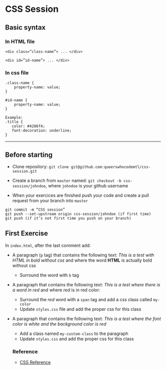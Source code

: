 # CSS Session

## Basic syntax

### In HTML file

```
<div class=”class-name”> ... </div>

<div id=”id-name”> ... </div>
```

### In css file
```
.class-name {
    property-name: value; 
}

#id-name {
    property-name: value; 
}

Example:
.title {
   color: #4286f4;
   font-decoration: underline; 
}
```

-----

## Before starting

* Clone repository: 
`git clone git@github.com:queerswhocodemtl/css-session.git`

* Create a branch from `master` named: 
`git checkout -b css-session/johndoe`, where `johndoe` is your github username

* When your exercices are finished push your code and create a pull request from your branch into `master`
```
git commit -m “CSS session”
git push --set-upstream origin css-session/johndoe (if first time)
git push (if it’s not first time you push on your branch)
```


## First Exercise

In `index.html`, after the last comment add:

* A paragraph (`p` tag) that contains the following text: _This is a test with HTML in bold without css_ and where the word **HTML** is actually bold without css 
  * Surround the word with `b` tag
* A paragraph that contains the following text: _This is a test where there is a word in red_ and where _red_ is in red color:
  * Surround the _red_ word with a `span` tag and add a css class called `my-color`
  * Update `styles.css` file and add the proper css for this class
* A paragraph that contains the following text: _This is a test where the font color is white and the background color is red_
  * Add a class named `my-custom-class` to the paragraph
  * Update `styles.css` and add the proper css for this class

  ### Reference

  * [CSS Reference](https://developer.mozilla.org/en-US/docs/Web/CSS/Reference)


